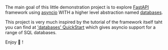 The main goal of this little demonstration project is to explore [FastAPI](https://fastapi.tiangolo.com/) framework
using [asyncio](https://docs.python.org/3/library/asyncio.html) WITH a higher level abstraction
named [databases](https://pypi.org/project/databases/).

This project is very much inspired by the tutorial of the framework itself taht you can find
at ['databases' QuickStart](https://www.encode.io/databases/#quickstart)
which gives asyncio support for a range of SQL databases.

Enjoy 🍺 !
